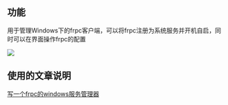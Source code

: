 ## 功能

用于管理Windows下的frpc客户端，可以将frpc注册为系统服务并开机自启，同时可以在界面操作frpc的配置

![](http://cdn.ikanade.cn/202312011848391.png)

## 使用的文章说明

[写一个frpc的windows服务管理器](https://mp.weixin.qq.com/s/tOuob4nn8KGwrg5gf9D5ng)